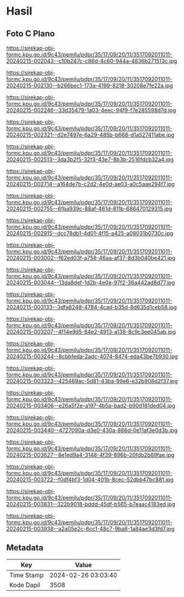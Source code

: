 # Hasil

## Foto C Plano

https://sirekap-obj-formc.kpu.go.id/9c43/pemilu/pdpr/35/17/09/20/11/3517092011011-20240215-002043--c10b247c-c86d-4c60-944a-4836b271513c.jpg

https://sirekap-obj-formc.kpu.go.id/9c43/pemilu/pdpr/35/17/09/20/11/3517092011011-20240215-002130--b266bec1-173a-4199-8218-30208e7fe22a.jpg

https://sirekap-obj-formc.kpu.go.id/9c43/pemilu/pdpr/35/17/09/20/11/3517092011011-20240215-002246--33d35479-1a03-4eec-94f9-f7e285598d7d.jpg

https://sirekap-obj-formc.kpu.go.id/9c43/pemilu/pdpr/35/17/09/20/11/3517092011011-20240215-002321--d2e7497e-6a29-485b-b668-d1a527411abe.jpg

https://sirekap-obj-formc.kpu.go.id/9c43/pemilu/pdpr/35/17/09/20/11/3517092011011-20240215-002513--3da3b2f5-32f3-43e7-8b3b-2516fdcb32a4.jpg

https://sirekap-obj-formc.kpu.go.id/9c43/pemilu/pdpr/35/17/09/20/11/3517092011011-20240215-002714--a164de7b-c2d2-4e0d-ae03-a0c5aae294f7.jpg

https://sirekap-obj-formc.kpu.go.id/9c43/pemilu/pdpr/35/17/09/20/11/3517092011011-20240215-002755--6fba939c-88af-461d-811b-686470129315.jpg

https://sirekap-obj-formc.kpu.go.id/9c43/pemilu/pdpr/35/17/09/20/11/3517092011011-20240215-002915--dcc78db1-4d01-4f15-a425-a08031b0730c.jpg

https://sirekap-obj-formc.kpu.go.id/9c43/pemilu/pdpr/35/17/09/20/11/3517092011011-20240215-003002--f62ed03f-a758-46aa-af37-8d3b040be421.jpg

https://sirekap-obj-formc.kpu.go.id/9c43/pemilu/pdpr/35/17/09/20/11/3517092011011-20240215-003044--13da8def-1d2b-4e0e-97f2-36a442ad8d77.jpg

https://sirekap-obj-formc.kpu.go.id/9c43/pemilu/pdpr/35/17/09/20/11/3517092011011-20240215-003133--3dfa8248-4784-4cad-b35d-8d635d1ceb58.jpg

https://sirekap-obj-formc.kpu.go.id/9c43/pemilu/pdpr/35/17/09/20/11/3517092011011-20240215-003207--4f14e9d5-84e2-4913-a138-8c9c3ee045ab.jpg

https://sirekap-obj-formc.kpu.go.id/9c43/pemilu/pdpr/35/17/09/20/11/3517092011011-20240215-003244--8cbbfeda-2adc-4074-8474-eda43be7b930.jpg

https://sirekap-obj-formc.kpu.go.id/9c43/pemilu/pdpr/35/17/09/20/11/3517092011011-20240215-003323--425469ac-5d81-43ba-99e6-e32b908d2f37.jpg

https://sirekap-obj-formc.kpu.go.id/9c43/pemilu/pdpr/35/17/09/20/11/3517092011011-20240215-003406--e26a5f2e-a197-4b5a-bad2-b90d181ded04.jpg

https://sirekap-obj-formc.kpu.go.id/9c43/pemilu/pdpr/35/17/09/20/11/3517092011011-20240215-003440--4727090a-d3e0-430a-866d-0e11af3e0d3b.jpg

https://sirekap-obj-formc.kpu.go.id/9c43/pemilu/pdpr/35/17/09/20/11/3517092011011-20240215-003627--8e1ed9a4-3148-4f39-896b-20fdb2b69fae.jpg

https://sirekap-obj-formc.kpu.go.id/9c43/pemilu/pdpr/35/17/09/20/11/3517092011011-20240215-003722--f0df4bf3-1d04-401b-8cec-52dbb47bc881.jpg

https://sirekap-obj-formc.kpu.go.id/9c43/pemilu/pdpr/35/17/09/20/11/3517092011011-20240215-003831--322b9018-bddd-45df-b565-b7eaac4183ed.jpg

https://sirekap-obj-formc.kpu.go.id/9c43/pemilu/pdpr/35/17/09/20/11/3517092011011-20240215-003938--a2a05e2c-6cc1-48c7-9ba6-1a84ae3d3fd7.jpg


## Metadata

| Key        | Value               |
| ---------- | ------------------- |
| Time Stamp | 2024-02-26 03:03:40 |
| Kode Dapil | 3508                |



